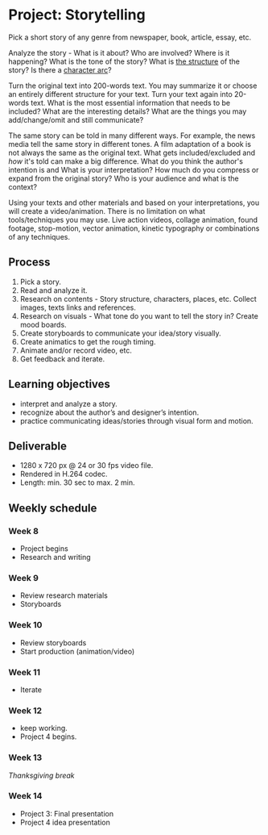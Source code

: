 # Project: Storytelling

Pick a short story of any genre from newspaper, book, article, essay, etc.

Analyze the story - What is it about? Who are involved? Where is it happening? What is the tone of the story? What is [the structure](https://en.wikipedia.org/wiki/Dramatic_structure) of the story? Is there a [character arc](https://en.wikipedia.org/wiki/Character_arc)?

Turn the original text into 200-words text. You may summarize it or choose an entirely different structure for your text. Turn your text again into 20-words text. What is the most essential information that needs to be included? What are the interesting details? What are the things you may add/change/omit and still communicate?

The same story can be told in many different ways. For example, the news media tell the same story in different tones. A film adaptation of a book is not always the same as the original text. What gets included/excluded and *how* it's told can make a big difference. What do you think the author's intention is and What is your interpretation? How much do you compress or expand from the original story? Who is your audience and what is the context?

Using your texts and other materials and based on your interpretations, you will create a video/animation. There is no limitation on what tools/techniques you may use. Live action videos, collage animation, found footage, stop-motion, vector animation, kinetic typography or combinations of any techniques.



## Process
1. Pick a story.
1. Read and analyze it.
1. Research on contents - Story structure, characters, places, etc. Collect images, texts links and references.
1. Research on visuals - What tone do you want to tell the story in? Create mood boards.
1. Create storyboards to communicate your idea/story visually.
1. Create animatics to get the rough timing.
1. Animate and/or record video, etc.
1. Get feedback and iterate.



## Learning objectives
- interpret and analyze a story.
- recognize about the author’s and designer’s intention.
- practice communicating ideas/stories through visual form and motion.



## Deliverable
- 1280 x 720 px @ 24 or 30 fps video file.
- Rendered in H.264 codec.
- Length: min. 30 sec to max. 2 min.



## Weekly schedule

### Week 8
- Project begins
- Research and writing

### Week 9
- Review research materials
- Storyboards

### Week 10
- Review storyboards
- Start production (animation/video)

### Week 11
- Iterate

### Week 12
- keep working.
- Project 4 begins.

### Week 13
*Thanksgiving break*

### Week 14
- Project 3: Final presentation
- Project 4 idea presentation

